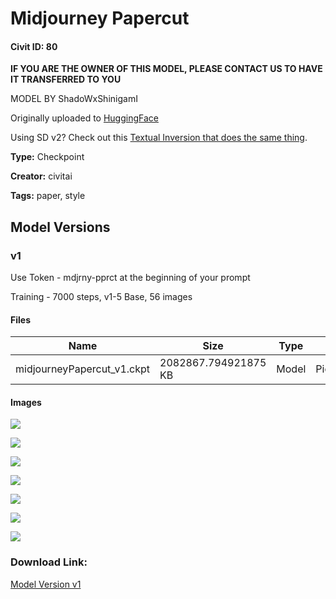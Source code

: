 # Midjourney Papercut

#### Civit ID: 80

<p><strong>IF YOU ARE THE OWNER OF THIS MODEL, PLEASE CONTACT US TO HAVE IT TRANSFERRED TO YOU</strong></p><p>MODEL BY ShadoWxShinigamI</p><p>Originally uploaded to <a href="https://huggingface.co/ShadoWxShinigamI/MidJourney-PaperCut" rel="ugc" target="_blank">HuggingFace</a></p><p>Using SD v2? Check out this <a href="https://civitai.com/models/1137/sd2-papercut" rel="ugc" target="_blank">Textual Inversion that does the same thing</a>.</p>

**Type:** Checkpoint

**Creator:** civitai

**Tags:** paper, style

## Model Versions

### v1

<p>Use Token - mdjrny-pprct at the beginning of your prompt</p><p>Training - 7000 steps, v1-5 Base, 56 images</p>

#### Files

| Name | Size | Type | Format | Download Url | AutoV1 | AutoV2 | SHA256 | CRC32 | BLAKE3 |
| --- | --- | --- | --- | --- | --- | --- | --- | --- | --- |
| midjourneyPapercut_v1.ckpt | 2082867.794921875 KB | Model | PickleTensor | https://civitai.com/api/download/models/90 | C5943E55 | C9848326A5 | C9848326A56209427787F1885A26AE194B2DA2D6A4CDB73F2E423A55EC67E956 | 9D1AEA97 | F41E095EE8AAC1434358497EFC1C9FF328F4D42C6DC9C0A04ADB222F033E9742 |

#### Images

<p><img src="https://image.civitai.com/xG1nkqKTMzGDvpLrqFT7WA/ca4a383d-79c4-4912-2061-feea7e847800/width=450/631.jpeg" /></p>

<p><img src="https://image.civitai.com/xG1nkqKTMzGDvpLrqFT7WA/638e2600-7498-4b09-9286-a824acaffb00/width=450/637.jpeg" /></p>

<p><img src="https://image.civitai.com/xG1nkqKTMzGDvpLrqFT7WA/149c0b48-cde1-4b82-ab96-b1c6454f9900/width=450/636.jpeg" /></p>

<p><img src="https://image.civitai.com/xG1nkqKTMzGDvpLrqFT7WA/20ecab78-d980-4ec2-d152-052c78385e00/width=450/635.jpeg" /></p>

<p><img src="https://image.civitai.com/xG1nkqKTMzGDvpLrqFT7WA/be1ddf72-16f8-4503-84e0-cb86c5cc3d00/width=450/634.jpeg" /></p>

<p><img src="https://image.civitai.com/xG1nkqKTMzGDvpLrqFT7WA/1c4f8a0e-a442-413e-bf67-542a28168600/width=450/633.jpeg" /></p>

<p><img src="https://image.civitai.com/xG1nkqKTMzGDvpLrqFT7WA/6d99b222-f1bb-414e-6092-9e03a242c700/width=450/632.jpeg" /></p>

### Download Link:

[Model Version v1](https://civitai.com/api/download/models/90)

